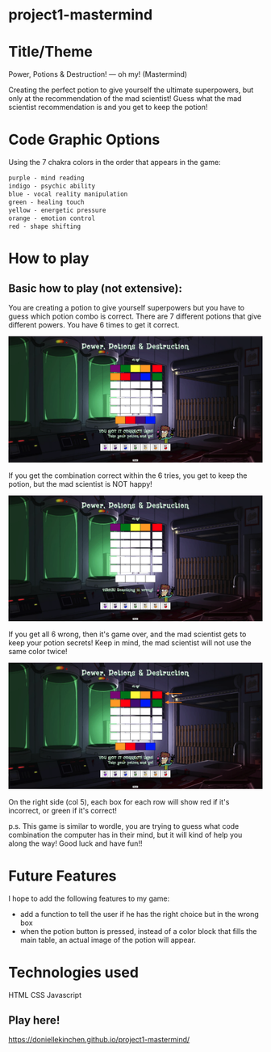 # project1-mastermind

# Title/Theme

Power, Potions & Destruction! — oh my! (Mastermind)

Creating the perfect potion to give yourself the ultimate superpowers, but only at the recommendation of the mad scientist! Guess what the mad scientist recommendation is and you get to keep the potion!

# Code Graphic Options

Using the 7 chakra colors in the order that appears in the game:
	
	purple - mind reading
	indigo - psychic ability
	blue - vocal reality manipulation
	green - healing touch
	yellow - energetic pressure
	orange - emotion control
	red - shape shifting


# How to play

## Basic how to play (not extensive): 

You are creating a potion to give yourself superpowers but you have to guess which potion combo is correct. There are 7 different potions that give different powers. You have 6 times to get it correct. 

![Alt text](images.jpg/(c)%20snapshot%20copy.png)

If you get the combination correct within the 6 tries, you get to keep the potion, but the mad scientist is NOT happy!


![Alt text](images.jpg/(i)%20snapshot.png)

If you get all 6 wrong, then it's game over, and the mad scientist gets to keep your potion secrets! 
Keep in mind, the mad scientist will not use the same color twice! 


![Alt text](images.jpg/(c)%20snapshot.png)


On the right side (col 5), each box for each row will show red if it's incorrect, or green if it's correct! 

p.s. This game is similar to wordle, you are trying to guess what code combination the computer has in their mind, but it will kind of help you along the way! Good luck and have fun!!

# Future Features

I hope to add the following features to my game:
- add a function to tell the user if he has the right choice but in the wrong box
- when the potion button is pressed, instead of a color block that fills the main table, an actual image of the potion will appear.


# Technologies used
HTML
CSS
Javascript

## Play here!

https://doniellekinchen.github.io/project1-mastermind/